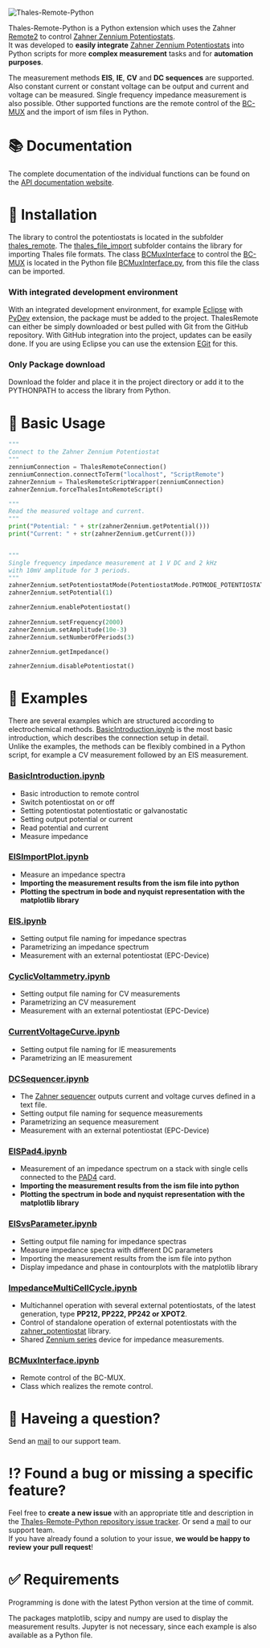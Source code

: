 ![Thales-Remote-Python](https://doc.zahner.de/github_resources/Thales-Remote-Python.png)

Thales-Remote-Python is a Python extension which uses the Zahner [Remote2](http://zahner.de/pdf/Remote2.pdf) to control [Zahner Zennium Potentiostats](http://zahner.de/products/electrochemical-workstation.html).  
It was developed to **easily integrate** [Zahner Zennium Potentiostats](http://zahner.de/products/electrochemical-workstation.html) into Python scripts for more **complex measurement** tasks and for **automation purposes**.

The measurement methods **EIS**, **IE**, **CV** and **DC sequences** are supported. Also constant current or constant voltage can be output and current and voltage can be measured. Single frequency impedance measurement is also possible. Other supported functions are the remote control of the [BC-MUX](http://zahner.de/products/multiplexer/bc-mux.html) and the import of ism files in Python.  

# 📚 Documentation

The complete documentation of the individual functions can be found on the [API documentation website](https://doc.zahner.de/thales_remote/).  


# 🔧 Installation

The library to control the potentiostats is located in the subfolder [thales_remote](thales_remote). The [thales_file_import](thales_file_import) subfolder contains the library for importing Thales file formats. The class [BCMuxInterface](https://doc.zahner.de/thales_remote/bc_mux_interface.html) to control the [BC-MUX](http://zahner.de/products/multiplexer/bc-mux.html) is located in the Python file [BCMuxInterface.py](Examples/BCMuxInterface/BCMuxInterface.py), from this file the class can be imported.

### With integrated development environment
With an integrated development environment, for example [Eclipse](https://www.eclipse.org/) with [PyDev](https://www.pydev.org/) extension, the package must be added to the project.
ThalesRemote can either be simply downloaded or best pulled with Git from the GitHub repository. With GitHub integration into the project, updates can be easily done.
If you are using Eclipse you can use the extension [EGit](https://www.eclipse.org/egit/) for this.

### Only Package download
Download the folder and place it in the project directory or add it to the PYTHONPATH to access the library from Python.

# 🔨 Basic Usage

```python
"""
Connect to the Zahner Zennium Potentiostat
"""
zenniumConnection = ThalesRemoteConnection()
zenniumConnection.connectToTerm("localhost", "ScriptRemote")
zahnerZennium = ThalesRemoteScriptWrapper(zenniumConnection)
zahnerZennium.forceThalesIntoRemoteScript()

"""
Read the measured voltage and current.
"""
print("Potential: " + str(zahnerZennium.getPotential()))
print("Current: " + str(zahnerZennium.getCurrent()))


"""
Single frequency impedance measurement at 1 V DC and 2 kHz
with 10mV amplitude for 3 periods.
"""
zahnerZennium.setPotentiostatMode(PotentiostatMode.POTMODE_POTENTIOSTATIC)
zahnerZennium.setPotential(1)

zahnerZennium.enablePotentiostat()
    
zahnerZennium.setFrequency(2000)
zahnerZennium.setAmplitude(10e-3)
zahnerZennium.setNumberOfPeriods(3)

zahnerZennium.getImpedance()

zahnerZennium.disablePotentiostat()
```

# 📖 Examples
There are several examples which are structured according to electrochemical methods. [BasicIntroduction.ipynb](Examples/BasicIntroduction/BasicIntroduction.ipynb) is the most basic introduction, which describes the connection setup in detail.  
Unlike the examples, the methods can be flexibly combined in a Python script, for example a CV measurement followed by an EIS measurement.

### [BasicIntroduction.ipynb](Examples/BasicIntroduction/BasicIntroduction.ipynb)

* Basic introduction to remote control
* Switch potentiostat on or off
* Setting potentiostat potentiostatic or galvanostatic
* Setting output potential or current
* Read potential and current
* Measure impedance

### [EISImportPlot.ipynb](Examples/EISImportPlot/EISImportPlot.ipynb)

* Measure an impedance spectra
* **Importing the measurement results from the ism file into python**
* **Plotting the spectrum in bode and nyquist representation with the matplotlib library**

### [EIS.ipynb](Examples/EIS/EIS.ipynb)

* Setting output file naming for impedance spectras
* Parametrizing an impedance spectrum
* Measurement with an external potentiostat (EPC-Device)

### [CyclicVoltammetry.ipynb](Examples/CyclicVoltammetry/CyclicVoltammetry.ipynb)

* Setting output file naming for CV measurements
* Parametrizing an CV measurement
* Measurement with an external potentiostat (EPC-Device)

### [CurrentVoltageCurve.ipynb](Examples/CurrentVoltageCurve/CurrentVoltageCurve.ipynb)

* Setting output file naming for IE measurements
* Parametrizing an IE measurement

### [DCSequencer.ipynb](Examples/DCSequencer/DCSequencer.ipynb)

* The [Zahner sequencer](http://zahner.de/files/sequencer-an-introduction.pdf) outputs current and voltage curves defined in a text file.
* Setting output file naming for sequence measurements
* Parametrizing an sequence measurement
* Measurement with an external potentiostat (EPC-Device)

### [EISPad4.ipynb](Examples/EISPad4/EISPad4.ipynb)

* Measurement of an impedance spectrum on a stack with single cells connected to the [PAD4](http://zahner.de/products/addon-cards/pad4.html) card.
* **Importing the measurement results from the ism file into python**
* **Plotting the spectrum in bode and nyquist representation with the matplotlib library**

### [EISvsParameter.ipynb](Examples/EISvsParameter/EISvsParameter.ipynb)

* Setting output file naming for impedance spectras
* Measure impedance spectra with different DC parameters
* Importing the measurement results from the ism file into python
* Display impedance and phase in contourplots with the matplotlib library

### [ImpedanceMultiCellCycle.ipynb](https://github.com/Zahner-elektrik/Zahner-Remote-Python/blob/master/Examples/ImpedanceMultiCellCycle/ImpedanceMultiCellCycle.ipynb)

* Multichannel operation with several external potentiostats, of the latest generation, type **PP212, PP222, PP242 or XPOT2**.
* Control of standalone operation of external potentiostats with the [zahner_potentiostat](https://github.com/Zahner-elektrik/zahner_potentiostat) library.
* Shared [Zennium series](http://zahner.de/products/electrochemical-workstation.html) device for impedance measurements.

### [BCMuxInterface.ipynb](Examples/BCMuxInterface/BCMuxInterface.ipynb)

* Remote control of the BC-MUX.
* Class which realizes the remote control.

# 📧 Haveing a question?
Send an <a href="mailto:support@zahner.de?subject=Thales-Remote-Python Question&body=Your Message">mail</a> to our support team.

# ⁉️ Found a bug or missing a specific feature?
Feel free to **create a new issue** with an appropriate title and description in the [Thales-Remote-Python repository issue tracker](https://github.com/Zahner-elektrik/Thales-Remote-Python/issues). Or send a <a href="mailto:support@zahner.de?subject=Thales-Remote-Python Question&body=Your Message">mail</a> to our support team.  
If you have already found a solution to your issue, **we would be happy to review your pull request**!

# ✅ Requirements
Programming is done with the latest Python version at the time of commit.

The packages matplotlib, scipy and numpy are used to display the measurement results. Jupyter is not necessary, since each example is also available as a Python file.
